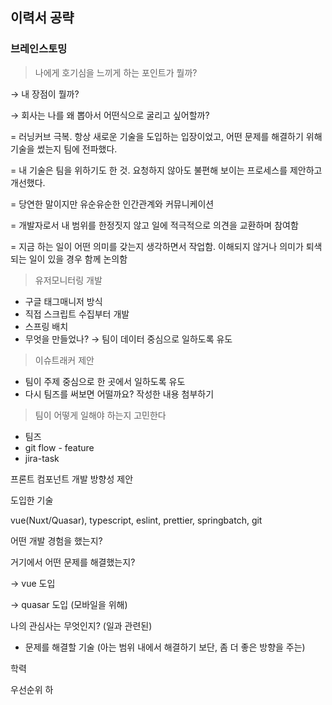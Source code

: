 ## 이력서 공략

### 브레인스토밍
> 나에게 호기심을 느끼게 하는 포인트가 뭘까?

→ 내 장점이 뭘까?

→ 회사는 나를 왜 뽑아서 어떤식으로 굴리고 싶어할까?

= 러닝커브 극복. 항상 새로운 기술을 도입하는 입장이었고, 어떤 문제를 해결하기 위해 기술을 썼는지 팀에 전파했다.

= 내 기술은 팀을 위하기도 한 것. 요청하지 않아도 불편해 보이는 프로세스를 제안하고 개선했다.

= 당연한 말이지만 유순유순한 인간관계와 커뮤니케이션

= 개발자로서 내 범위를 한정짓지 않고 일에 적극적으로 의견을 교환하며 참여함

= 지금 하는 일이 어떤 의미를 갖는지 생각하면서 작업함. 이해되지 않거나 의미가 퇴색되는 일이 있을 경우 함께 논의함
  
  
> 유저모니터링 개발

- 구글 태그매니저 방식
- 직접 스크립트 수집부터 개발
- 스프링 배치
- 무엇을 만들었나? → 팀이 데이터 중심으로 일하도록 유도

> 이슈트래커 제안
- 팀이 주제 중심으로 한 곳에서 일하도록 유도
- 다시 팀즈를 써보면 어떨까요? 작성한 내용 첨부하기

> 팀이 어떻게 일해야 하는지 고민한다
- 팀즈
- git flow - feature
- jira-task

프론트 컴포넌트 개발 방향성 제안

도입한 기술

vue(Nuxt/Quasar), typescript, eslint, prettier, springbatch, git

어떤 개발 경험을 했는지?

거기에서 어떤 문제를 해결했는지?

→ vue 도입

→ quasar 도입 (모바일을 위해)

나의 관심사는 무엇인지? (일과 관련된)

- 문제를 해결할 기술 (아는 범위 내에서 해결하기 보단, 좀 더 좋은 방향을 주는)

학력

우선순위 하
